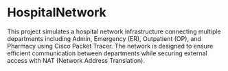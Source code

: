 # HospitalNetwork
This project simulates a hospital network infrastructure connecting multiple departments including Admin, Emergency (ER), Outpatient (OP), and Pharmacy using Cisco Packet Tracer. The network is designed to ensure efficient communication between departments while securing external access with NAT (Network Address Translation).
